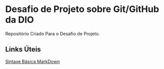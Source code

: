 # Desafio de Projeto sobre Git/GitHub da DIO
Repositório Criado Para o Desafio de Projeto.

## Links Úteis
[Sintaxe Básica MarkDown](https://www.markdownguide.org/basic-syntax/)
